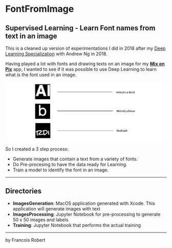 # FontFromImage
## Supervised Learning - Learn Font names from text in an image

This is a cleaned up version of experimentations I did in 2018 after my [Deep Learning Specialization](https://www.coursera.org/specializations/deep-learning) with Andrew Ng in 2018.

Having played a lot with fonts and drawing texts on an image for my **[Mix on Pix](https://apps.apple.com/us/app/mix-on-pix-text-on-photos/id633281586)** app, I wanted to see
if it was possible to use Deep Learning to learn what is the font used in an image.  

![example](images/example1.png)

So I created a 3 step process:
- Generate images that contain a text from a variety of fonts.
- Do Pre-procesing to have the data ready for Learning.
- Train a model to identify the font in an image.

---
## Directories
- **ImagesGeneration**: MacOS application generated with Xcode. This application will generate images with text
- **ImagesProcessing**: Jupyter Notebook for pre-processing to generate 50 x 50 images and labels
- **Training**: Jupyter Notebook that performs the actual training

---
by Francois Robert 

